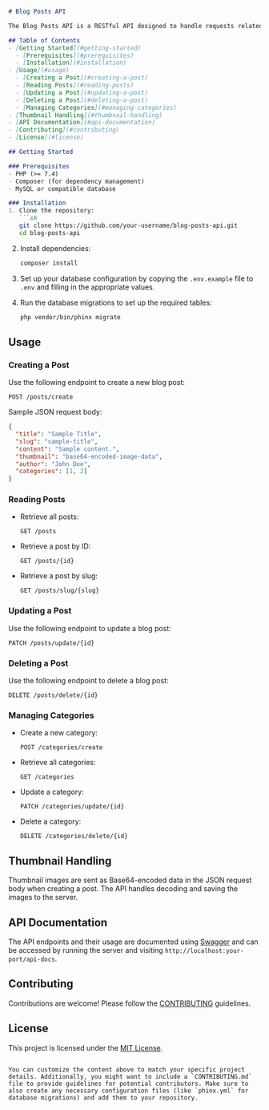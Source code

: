 ```markdown
# Blog Posts API

The Blog Posts API is a RESTful API designed to handle requests related to blog posts and categories. It allows users to create, read, update, and delete blog posts, as well as manage post categories.

## Table of Contents
- [Getting Started](#getting-started)
  - [Prerequisites](#prerequisites)
  - [Installation](#installation)
- [Usage](#usage)
  - [Creating a Post](#creating-a-post)
  - [Reading Posts](#reading-posts)
  - [Updating a Post](#updating-a-post)
  - [Deleting a Post](#deleting-a-post)
  - [Managing Categories](#managing-categories)
- [Thumbnail Handling](#thumbnail-handling)
- [API Documentation](#api-documentation)
- [Contributing](#contributing)
- [License](#license)

## Getting Started

### Prerequisites
- PHP (>= 7.4)
- Composer (for dependency management)
- MySQL or compatible database

### Installation
1. Clone the repository:
   ```sh
   git clone https://github.com/your-username/blog-posts-api.git
   cd blog-posts-api
   ```

2. Install dependencies:
   ```sh
   composer install
   ```

3. Set up your database configuration by copying the `.env.example` file to `.env` and filling in the appropriate values.

4. Run the database migrations to set up the required tables:
   ```sh
   php vendor/bin/phinx migrate
   ```

## Usage

### Creating a Post
Use the following endpoint to create a new blog post:
```
POST /posts/create
```

Sample JSON request body:
```json
{
  "title": "Sample Title",
  "slug": "sample-title",
  "content": "Sample content.",
  "thumbnail": "base64-encoded-image-data",
  "author": "John Doe",
  "categories": [1, 2]
}
```

### Reading Posts
- Retrieve all posts:
  ```
  GET /posts
  ```

- Retrieve a post by ID:
  ```
  GET /posts/{id}
  ```

- Retrieve a post by slug:
  ```
  GET /posts/slug/{slug}
  ```

### Updating a Post
Use the following endpoint to update a blog post:
```
PATCH /posts/update/{id}
```

### Deleting a Post
Use the following endpoint to delete a blog post:
```
DELETE /posts/delete/{id}
```

### Managing Categories
- Create a new category:
  ```
  POST /categories/create
  ```

- Retrieve all categories:
  ```
  GET /categories
  ```

- Update a category:
  ```
  PATCH /categories/update/{id}
  ```

- Delete a category:
  ```
  DELETE /categories/delete/{id}
  ```

## Thumbnail Handling
Thumbnail images are sent as Base64-encoded data in the JSON request body when creating a post. The API handles decoding and saving the images to the server.

## API Documentation
The API endpoints and their usage are documented using [Swagger](https://swagger.io/) and can be accessed by running the server and visiting `http://localhost:your-port/api-docs`.

## Contributing
Contributions are welcome! Please follow the [CONTRIBUTING](CONTRIBUTING.md) guidelines.

## License
This project is licensed under the [MIT License](LICENSE).
```

You can customize the content above to match your specific project details. Additionally, you might want to include a `CONTRIBUTING.md` file to provide guidelines for potential contributors. Make sure to also create any necessary configuration files (like `phinx.yml` for database migrations) and add them to your repository.